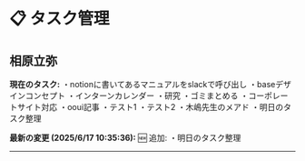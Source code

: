 # 📋 タスク管理

## 相原立弥

**現在のタスク:**
・notionに書いてあるマニュアルをslackで呼び出し
・baseデザインコンセプト
・インターンカレンダー
・研究
・ゴミまとめる
・コーポレートサイト対応
・ooui記事
・テスト1
・テスト2
・木嶋先生のメアド
・明日のタスク整理

**最新の変更 (2025/6/17 10:35:36):**
🆕 追加:
・明日のタスク整理

---

